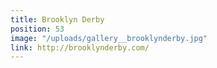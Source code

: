 ```yaml
---
title: Brooklyn Derby
position: 53
image: "/uploads/gallery__brooklynderby.jpg"
link: http://brooklynderby.com/
---
```


